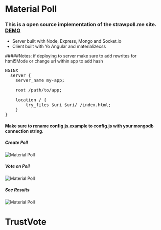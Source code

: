 # Material Poll
### This is a open source implementation of the strawpoll.me site. [DEMO](http://materialpoll.tk)
* Server built with Node, Express, Mongo and Socket.io
* Client built with Yo Angular and materializecss

#####Notes: if deploying to server make sure to add rewrites for html5Mode or change url within app to add hash
<pre>
NGINX
  server {
    server_name my-app;

    root /path/to/app;

    location / {
        try_files $uri $uri/ /index.html;
    }
}</pre>

#### Make sure to rename config.js.example to config.js with your mongodb connection string.

##### Create Poll
![Material Poll](img/material1.png?raw=true "Material Poll")
##### Vote on Poll
![Material Poll](img/material2.png?raw=true "Material Poll")
##### See Results
![Material Poll](img/material3.png?raw=true "Material Poll")
# TrustVote
